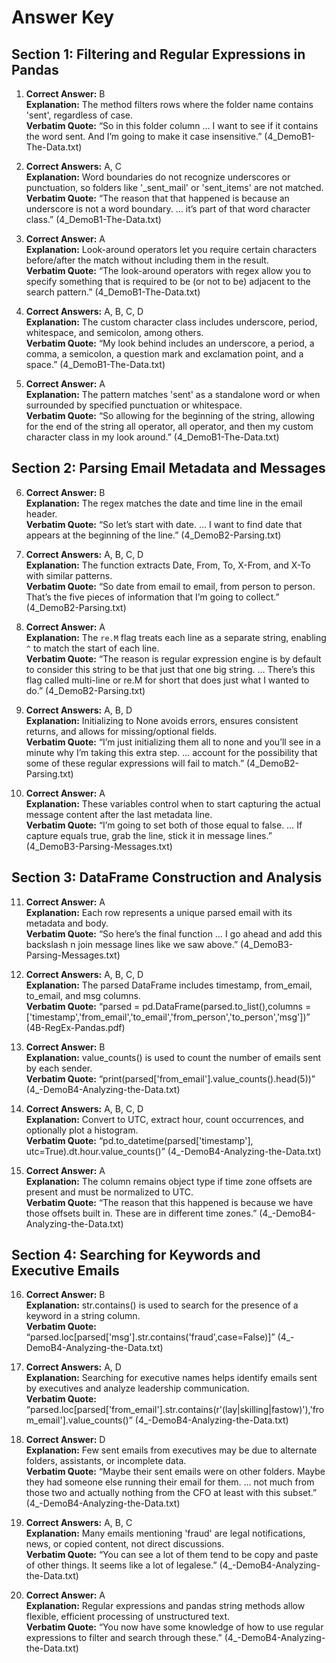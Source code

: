 # Answer Key

## Section 1: Filtering and Regular Expressions in Pandas

1. **Correct Answer:** B  
**Explanation:** The method filters rows where the folder name contains 'sent', regardless of case.  
**Verbatim Quote:** “So in this folder column … I want to see if it contains the word sent. And I’m going to make it case insensitive.” (4_DemoB1-The-Data.txt)

2. **Correct Answers:** A, C  
**Explanation:** Word boundaries do not recognize underscores or punctuation, so folders like '_sent_mail' or 'sent_items' are not matched.  
**Verbatim Quote:** “The reason that that happened is because an underscore is not a word boundary. … it’s part of that word character class.” (4_DemoB1-The-Data.txt)

3. **Correct Answer:** A  
**Explanation:** Look-around operators let you require certain characters before/after the match without including them in the result.  
**Verbatim Quote:** “The look-around operators with regex allow you to specify something that is required to be (or not to be) adjacent to the search pattern.” (4_DemoB1-The-Data.txt)

4. **Correct Answers:** A, B, C, D  
**Explanation:** The custom character class includes underscore, period, whitespace, and semicolon, among others.  
**Verbatim Quote:** “My look behind includes an underscore, a period, a comma, a semicolon, a question mark and exclamation point, and a space.” (4_DemoB1-The-Data.txt)

5. **Correct Answer:** A  
**Explanation:** The pattern matches 'sent' as a standalone word or when surrounded by specified punctuation or whitespace.  
**Verbatim Quote:** “So allowing for the beginning of the string, allowing for the end of the string all operator, all operator, and then my custom character class in my look around.” (4_DemoB1-The-Data.txt)

## Section 2: Parsing Email Metadata and Messages

6. **Correct Answer:** B  
**Explanation:** The regex matches the date and time line in the email header.  
**Verbatim Quote:** “So let’s start with date. … I want to find date that appears at the beginning of the line.” (4_DemoB2-Parsing.txt)

7. **Correct Answers:** A, B, C, D  
**Explanation:** The function extracts Date, From, To, X-From, and X-To with similar patterns.  
**Verbatim Quote:** “So date from email to email, from person to person. That’s the five pieces of information that I’m going to collect.” (4_DemoB2-Parsing.txt)

8. **Correct Answer:** A  
**Explanation:** The `re.M` flag treats each line as a separate string, enabling `^` to match the start of each line.  
**Verbatim Quote:** “The reason is regular expression engine is by default to consider this string to be that just that one big string. … There’s this flag called multi-line or re.M for short that does just what I wanted to do.” (4_DemoB2-Parsing.txt)

9. **Correct Answers:** A, B, D  
**Explanation:** Initializing to None avoids errors, ensures consistent returns, and allows for missing/optional fields.  
**Verbatim Quote:** “I’m just initializing them all to none and you’ll see in a minute why I’m taking this extra step. … account for the possibility that some of these regular expressions will fail to match.” (4_DemoB2-Parsing.txt)

10. **Correct Answer:** A  
**Explanation:** These variables control when to start capturing the actual message content after the last metadata line.  
**Verbatim Quote:** “I’m going to set both of those equal to false. … If capture equals true, grab the line, stick it in message lines.” (4_DemoB3-Parsing-Messages.txt)

## Section 3: DataFrame Construction and Analysis

11. **Correct Answer:** A  
**Explanation:** Each row represents a unique parsed email with its metadata and body.  
**Verbatim Quote:** “So here’s the final function … I go ahead and add this backslash n join message lines like we saw above.” (4_DemoB3-Parsing-Messages.txt)

12. **Correct Answers:** A, B, C, D  
**Explanation:** The parsed DataFrame includes timestamp, from_email, to_email, and msg columns.  
**Verbatim Quote:** “parsed = pd.DataFrame(parsed.to_list(),columns = ['timestamp','from_email','to_email','from_person','to_person','msg'])” (4B-RegEx-Pandas.pdf)

13. **Correct Answer:** B  
**Explanation:** value_counts() is used to count the number of emails sent by each sender.  
**Verbatim Quote:** “print(parsed['from_email'].value_counts().head(5))” (4_-DemoB4-Analyzing-the-Data.txt)

14. **Correct Answers:** A, B, C, D  
**Explanation:** Convert to UTC, extract hour, count occurrences, and optionally plot a histogram.  
**Verbatim Quote:** “pd.to_datetime(parsed['timestamp'], utc=True).dt.hour.value_counts()” (4_-DemoB4-Analyzing-the-Data.txt)

15. **Correct Answer:** A  
**Explanation:** The column remains object type if time zone offsets are present and must be normalized to UTC.  
**Verbatim Quote:** “The reason that this happened is because we have those offsets built in. These are in different time zones.” (4_-DemoB4-Analyzing-the-Data.txt)

## Section 4: Searching for Keywords and Executive Emails

16. **Correct Answer:** B  
**Explanation:** str.contains() is used to search for the presence of a keyword in a string column.  
**Verbatim Quote:** “parsed.loc[parsed['msg'].str.contains('fraud',case=False)]” (4_-DemoB4-Analyzing-the-Data.txt)

17. **Correct Answers:** A, D  
**Explanation:** Searching for executive names helps identify emails sent by executives and analyze leadership communication.  
**Verbatim Quote:** “parsed.loc[parsed['from_email'].str.contains(r'(lay|skilling|fastow)'),'from_email'].value_counts()” (4_-DemoB4-Analyzing-the-Data.txt)

18. **Correct Answer:** D  
**Explanation:** Few sent emails from executives may be due to alternate folders, assistants, or incomplete data.  
**Verbatim Quote:** “Maybe their sent emails were on other folders. Maybe they had someone else running their email for them. … not much from those two and actually nothing from the CFO at least with this subset.” (4_-DemoB4-Analyzing-the-Data.txt)

19. **Correct Answers:** A, B, C  
**Explanation:** Many emails mentioning 'fraud' are legal notifications, news, or copied content, not direct discussions.  
**Verbatim Quote:** “You can see a lot of them tend to be copy and paste of other things. It seems like a lot of legalese.” (4_-DemoB4-Analyzing-the-Data.txt)

20. **Correct Answer:** A  
**Explanation:** Regular expressions and pandas string methods allow flexible, efficient processing of unstructured text.  
**Verbatim Quote:** “You now have some knowledge of how to use regular expressions to filter and search through these.” (4_-DemoB4-Analyzing-the-Data.txt)
